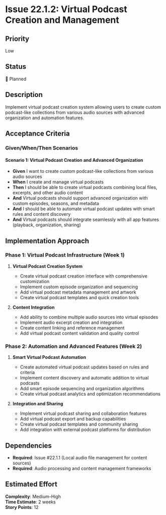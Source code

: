 # Issue 22.1.2: Virtual Podcast Creation and Management

## Priority
Low

## Status
🔄 Planned

## Description
Implement virtual podcast creation system allowing users to create custom podcast-like collections from various audio sources with advanced organization and automation features.

## Acceptance Criteria

### Given/When/Then Scenarios

#### Scenario 1: Virtual Podcast Creation and Advanced Organization
- **Given** I want to create custom podcast-like collections from various audio sources
- **When** I create and manage virtual podcasts
- **Then** I should be able to create virtual podcasts combining local files, excerpts, and other audio content
- **And** Virtual podcasts should support advanced organization with custom episodes, seasons, and metadata
- **And** I should be able to automate virtual podcast updates with smart rules and content discovery
- **And** Virtual podcasts should integrate seamlessly with all app features (playback, organization, sharing)

## Implementation Approach

### Phase 1: Virtual Podcast Infrastructure (Week 1)
1. **Virtual Podcast Creation System**
   - Create virtual podcast creation interface with comprehensive customization
   - Implement custom episode organization and sequencing
   - Add virtual podcast metadata management and artwork
   - Create virtual podcast templates and quick creation tools

2. **Content Integration**
   - Add ability to combine multiple audio sources into virtual episodes
   - Implement audio excerpt creation and integration
   - Create content linking and reference management
   - Add virtual podcast content validation and quality control

### Phase 2: Automation and Advanced Features (Week 2)
1. **Smart Virtual Podcast Automation**
   - Create automated virtual podcast updates based on rules and criteria
   - Implement content discovery and automatic addition to virtual podcasts
   - Add smart episode sequencing and organization algorithms
   - Create virtual podcast analytics and optimization recommendations

2. **Integration and Sharing**
   - Implement virtual podcast sharing and collaboration features
   - Add virtual podcast export and backup capabilities
   - Create virtual podcast templates and community sharing
   - Add integration with external podcast platforms for distribution

## Dependencies
- **Required**: Issue #22.1.1 (Local audio file management for content sources)
- **Required**: Audio processing and content management frameworks

## Estimated Effort
**Complexity**: Medium-High  
**Time Estimate**: 2 weeks  
**Story Points**: 12